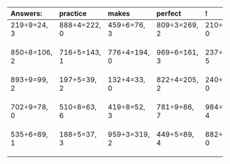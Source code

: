 | Answers: | practice | makes | perfect | ! |
| :--- | :--- | :--- | :--- | :--- |
| 219÷9=24, 3 | 888÷4=222, 0 | 459÷6=76, 3 | 809÷3=269, 2 | 210÷2=105, 0 | 
|   |   |   |   |   | 
|   |   |   |   |   | 
|   |   |   |   |   | 
| 850÷8=106, 2 | 716÷5=143, 1 | 776÷4=194, 0 | 969÷6=161, 3 | 237÷8=29, 5 | 
|   |   |   |   |   | 
|   |   |   |   |   | 
|   |   |   |   |   | 
| 893÷9=99, 2 | 197÷5=39, 2 | 132÷4=33, 0 | 822÷4=205, 2 | 240÷2=120, 0 | 
|   |   |   |   |   | 
|   |   |   |   |   | 
|   |   |   |   |   | 
| 702÷9=78, 0 | 510÷8=63, 6 | 419÷8=52, 3 | 781÷9=86, 7 | 984÷5=196, 4 | 
|   |   |   |   |   | 
|   |   |   |   |   | 
|   |   |   |   |   | 
| 535÷6=89, 1 | 188÷5=37, 3 | 959÷3=319, 2 | 449÷5=89, 4 | 882÷9=98, 0 | 
|   |   |   |   |   | 
|   |   |   |   |   | 
|   |   |   |   |   | 
